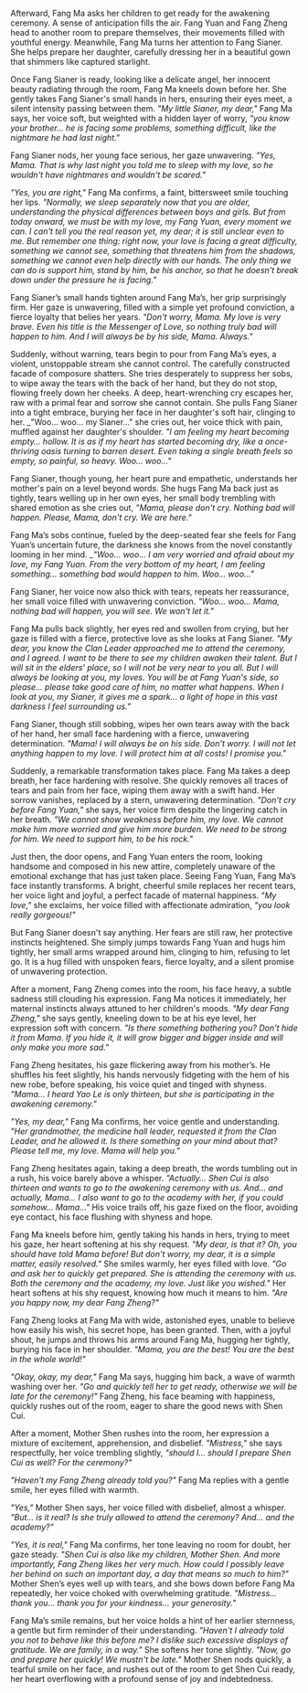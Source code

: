 Afterward, Fang Ma asks her children to get ready for the awakening ceremony. A sense of anticipation fills the air. Fang Yuan and Fang Zheng head to another room to prepare themselves, their movements filled with youthful energy. Meanwhile, Fang Ma turns her attention to Fang Sianer. She helps prepare her daughter, carefully dressing her in a beautiful gown that shimmers like captured starlight.

Once Fang Sianer is ready, looking like a delicate angel, her innocent beauty radiating through the room, Fang Ma kneels down before her. She gently takes Fang Sianer's small hands in hers, ensuring their eyes meet, a silent intensity passing between them. _"My little Sianer, my dear,"_ Fang Ma says, her voice soft, but weighted with a hidden layer of worry, _"you know your brother… he is facing some problems, something difficult, like the nightmare he had last night."_

Fang Sianer nods, her young face serious, her gaze unwavering. _"Yes, Mama. That is why last night you told me to sleep with my love, so he wouldn't have nightmares and wouldn't be scared."_

_"Yes, you are right,"_ Fang Ma confirms, a faint, bittersweet smile touching her lips. _"Normally, we sleep separately now that you are older, understanding the physical differences between boys and girls. But from today onward, we must be with my love, my Fang Yuan, every moment we can. I can't tell you the real reason yet, my dear; it is still unclear even to me. But remember one thing: right now, your love is facing a great difficulty, something we cannot see, something that threatens him from the shadows, something we cannot even help directly with our hands. The only thing we can do is support him, stand by him, be his anchor, so that he doesn't break down under the pressure he is facing."_

Fang Sianer’s small hands tighten around Fang Ma’s, her grip surprisingly firm. Her gaze is unwavering, filled with a simple yet profound conviction, a fierce loyalty that belies her years. _"Don't worry, Mama. My love is very brave. Even his title is the Messenger of Love, so nothing truly bad will happen to him. And I will always be by his side, Mama. Always."_

Suddenly, without warning, tears begin to pour from Fang Ma’s eyes, a violent, unstoppable stream she cannot control. The carefully constructed facade of composure shatters. She tries desperately to suppress her sobs, to wipe away the tears with the back of her hand, but they do not stop, flowing freely down her cheeks. A deep, heart-wrenching cry escapes her, raw with a primal fear and sorrow she cannot contain. She pulls Fang Sianer into a tight embrace, burying her face in her daughter's soft hair, clinging to her. _"Woo… woo… my Sianer…" she cries out, her voice thick with pain, muffled against her daughter's shoulder. _"I am feeling my heart becoming empty… hollow. It is as if my heart has started becoming dry, like a once-thriving oasis turning to barren desert. Even taking a single breath feels so empty, so painful, so heavy. Woo… woo…"_

Fang Sianer, though young, her heart pure and empathetic, understands her mother's pain on a level beyond words. She hugs Fang Ma back just as tightly, tears welling up in her own eyes, her small body trembling with shared emotion as she cries out, _"Mama, please don't cry. Nothing bad will happen. Please, Mama, don't cry. We are here."_

Fang Ma’s sobs continue, fueled by the deep-seated fear she feels for Fang Yuan’s uncertain future, the darkness she knows from the novel constantly looming in her mind. __"Woo… woo… I am very worried and afraid about my love, my Fang Yuan. From the very bottom of my heart, I am feeling something… something bad would happen to him. Woo… woo…"_

Fang Sianer, her voice now also thick with tears, repeats her reassurance, her small voice filled with unwavering conviction. _"Woo… woo… Mama, nothing bad will happen, you will see. We won't let it."_

Fang Ma pulls back slightly, her eyes red and swollen from crying, but her gaze is filled with a fierce, protective love as she looks at Fang Sianer. _"My dear, you know the Clan Leader approached me to attend the ceremony, and I agreed. I want to be there to see my children awaken their talent. But I will sit in the elders' place, so I will not be very near to you all. But I will always be looking at you, my loves. You will be at Fang Yuan's side, so please… please take good care of him, no matter what happens. When I look at you, my Sianer, it gives me a spark… a light of hope in this vast darkness I feel surrounding us."_

Fang Sianer, though still sobbing, wipes her own tears away with the back of her hand, her small face hardening with a fierce, unwavering determination. _"Mama! I will always be on his side. Don't worry. I will not let anything happen to my love. I will protect him at all costs! I promise you."_

Suddenly, a remarkable transformation takes place. Fang Ma takes a deep breath, her face hardening with resolve. She quickly removes all traces of tears and pain from her face, wiping them away with a swift hand. Her sorrow vanishes, replaced by a stern, unwavering determination. _"Don't cry before Fang Yuan,"_ she says, her voice firm despite the lingering catch in her breath. _"We cannot show weakness before him, my love. We cannot make him more worried and give him more burden. We need to be strong for him. We need to support him, to be his rock."_

Just then, the door opens, and Fang Yuan enters the room, looking handsome and composed in his new attire, completely unaware of the emotional exchange that has just taken place. Seeing Fang Yuan, Fang Ma’s face instantly transforms. A bright, cheerful smile replaces her recent tears, her voice light and joyful, a perfect facade of maternal happiness. _"My love,"_ she exclaims, her voice filled with affectionate admiration, _"you look really gorgeous!"_

But Fang Sianer doesn't say anything. Her fears are still raw, her protective instincts heightened. She simply jumps towards Fang Yuan and hugs him tightly, her small arms wrapped around him, clinging to him, refusing to let go. It is a hug filled with unspoken fears, fierce loyalty, and a silent promise of unwavering protection.

After a moment, Fang Zheng comes into the room, his face heavy, a subtle sadness still clouding his expression. Fang Ma notices it immediately, her maternal instincts always attuned to her children's moods. _"My dear Fang Zheng,"_ she says gently, kneeling down to be at his eye level, her expression soft with concern. _"Is there something bothering you? Don't hide it from Mama. If you hide it, it will grow bigger and bigger inside and will only make you more sad."_

Fang Zheng hesitates, his gaze flickering away from his mother’s. He shuffles his feet slightly, his hands nervously fidgeting with the hem of his new robe, before speaking, his voice quiet and tinged with shyness. _"Mama… I heard Yao Le is only thirteen, but she is participating in the awakening ceremony."_

_"Yes, my dear,"_ Fang Ma confirms, her voice gentle and understanding. _"Her grandmother, the medicine hall leader, requested it from the Clan Leader, and he allowed it. Is there something on your mind about that? Please tell me, my love. Mama will help you."_

Fang Zheng hesitates again, taking a deep breath, the words tumbling out in a rush, his voice barely above a whisper. _"Actually… Shen Cui is also thirteen and wants to go to the awakening ceremony with us. And… and actually, Mama… I also want to go to the academy with her, if you could somehow… Mama…"_ His voice trails off, his gaze fixed on the floor, avoiding eye contact, his face flushing with shyness and hope.

Fang Ma kneels before him, gently taking his hands in hers, trying to meet his gaze, her heart softening at his shy request. _"My dear, is that it? Oh, you should have told Mama before! But don't worry, my dear, it is a simple matter, easily resolved."_ She smiles warmly, her eyes filled with love. _"Go and ask her to quickly get prepared. She is attending the ceremony with us. Both the ceremony and the academy, my love. Just like you wished."_ Her heart softens at his shy request, knowing how much it means to him. _"Are you happy now, my dear Fang Zheng?"_

Fang Zheng looks at Fang Ma with wide, astonished eyes, unable to believe how easily his wish, his secret hope, has been granted. Then, with a joyful shout, he jumps and throws his arms around Fang Ma, hugging her tightly, burying his face in her shoulder. _"Mama, you are the best! You are the best in the whole world!"_

_"Okay, okay, my dear,"_ Fang Ma says, hugging him back, a wave of warmth washing over her. _"Go and quickly tell her to get ready, otherwise we will be late for the ceremony!"_ Fang Zheng, his face beaming with happiness, quickly rushes out of the room, eager to share the good news with Shen Cui.

After a moment, Mother Shen rushes into the room, her expression a mixture of excitement, apprehension, and disbelief. _"Mistress,"_ she says respectfully, her voice trembling slightly, _"should I… should I prepare Shen Cui as well? For the ceremony?"_

_"Haven't my Fang Zheng already told you?"_ Fang Ma replies with a gentle smile, her eyes filled with warmth.

_"Yes,"_ Mother Shen says, her voice filled with disbelief, almost a whisper. _"But… is it real? Is she truly allowed to attend the ceremony? And… and the academy?"_

_"Yes, it is real,"_ Fang Ma confirms, her tone leaving no room for doubt, her gaze steady. _"Shen Cui is also like my children, Mother Shen. And more importantly, Fang Zheng likes her very much. How could I possibly leave her behind on such an important day, a day that means so much to him?"_ Mother Shen’s eyes well up with tears, and she bows down before Fang Ma repeatedly, her voice choked with overwhelming gratitude. _"Mistress… thank you… thank you for your kindness… your generosity."_

Fang Ma’s smile remains, but her voice holds a hint of her earlier sternness, a gentle but firm reminder of their understanding. _"Haven't I already told you not to behave like this before me? I dislike such excessive displays of gratitude. We are family, in a way."_ She softens her tone slightly. _"Now, go and prepare her quickly! We mustn't be late."_ Mother Shen nods quickly, a tearful smile on her face, and rushes out of the room to get Shen Cui ready, her heart overflowing with a profound sense of joy and indebtedness.
